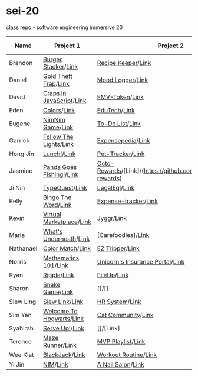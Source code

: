 # sei-20
class repo - software engineering immersive 20

| Name | Project 1 | Project 2 | Project 3 | Project 4 |
| ---- | --------- |---------- | --------- | --------- |
| Brandon |[Burger Stacker](https://datguyrhy.github.io/)/[Link](https://github.com/datguyrhy/datguyrhy.github.io)|[Recipe Keeper](https://github.com/datguyrhy/recipe-keep)/[Link](https://github.com/datguyrhy/recipe-keep)|||
| Daniel |[Gold Theft Trap](https://dannyozh.github.io/Gold-Theft-Trap/)/[Link](https://github.com/dannyozh/Gold-Theft-Trap/)|[Mood Logger](https://mysterious-cove-50978.herokuapp.com/)/[Link](https://github.com/dannyozh/SEI-20-Project-2-Mood-logger)|||
| David |[Craps in JavaScript](https://david-sg.github.io/craps-in-javascript-v2/)/[Link](https://github.com/david-sg/craps-in-javascript-v2)|[FMV-Token](https://protected-chamber-58442.herokuapp.com/)/[Link](https://github.com/david-sg/FMV-Token)|||
| Eden |[Colors](https://edenlim.github.io/GAProject1-Colors/)/[Link](https://github.com/edenlim/GAProject1-Colors)|[EduTech](https://its-meta.herokuapp.com/)/[Link](https://github.com/edenlim/edutech)|||
| Eugene |[NimNim Game](https://eugenetan9.github.io/Project-1/index.html)/[Link](https://github.com/EugeneTan9/Project-1)|[To-Do List](https://dry-thicket-78732.herokuapp.com/login)/[Link](https://github.com/EugeneTan9/Project-2)|||
| Garrick |[Follow The Lights](https://garricktgh.github.io/Follow-the-lights/)/[Link](https://github.com/Garricktgh/Follow-the-lights)|[Expensepedia](https://expensepedia.herokuapp.com/)/[Link](https://github.com/Garricktgh/expensepedia)|||
| Hong Jin |[Lunch!](https://lhjd.github.io/sei-20/)/[Link](https://github.com/lhjd/sei-20)|[Pet-Tracker](https://evening-lake-51676.herokuapp.com/)/[Link](https://github.com/lhjd/pet-tracker)|||
| Jasmine |[Panda Goes Fishing!](https://jasminesis.github.io/panda-fishing/)/[Link](https://github.com/jasminesis/panda-fishing)|[Octo-Rewards](https://octo-rewards.herokuapp.com/)/[Link]/(https://github.com/jasminesis/octo-rewards)|||
| Ji Nin |[TypeQuest](https://woofborn.github.io/TypeQuest/)/[Link](https://github.com/woofborn/TypeQuest)|[LegalEql](https://damp-earth-01803.herokuapp.com/)/[Link](https://github.com/woofborn/legalEql)|||
| Kelly |[Bingo The Word](https://kellylimmm.github.io/Bingo-The-Word/)/[Link](https://github.com/kellylimmm/Bingo-The-Word)|[Expense-tracker](https://gentle-inlet-58155.herokuapp.com/login)/[Link](https://github.com/kellylimmm/sei-20)|||
| Kevin |[Virtual Marketplace](https://kevinngth.github.io/Project-1-Game/)/[Link](https://github.com/kevinngth/Project-1-Game)|[Jyggr](https://jyggr.herokuapp.com/)/[Link](https://github.com/kevinngth/project-2-App)|||
| Maria |[What's Underneath](https://mau-dev.github.io/Project1-What-is-underneath/)/[Link](https://github.com/mau-dev/Project1-What-is-underneath)|[Carefoodies]/[Link](https://github.com/mau-dev/Carefoodies)|||
| Nathanael |[Color Match](https://nathanaeltan.github.io/color-match/)/[Link](https://github.com/nathanaeltan/color-match)|[EZ Tripper](https://lit-falls-64728.herokuapp.com/welcome)/[Link](https://github.com/nathanaeltan/Project-2)|||
| Norris |[Mathematics 101](https://deetrax.github.io/project1/)/[Link](https://github.com/DeeTrax/project1)|[Unicorn's Insurance Portal](https://pure-peak-59683.herokuapp.com/)/[Link](https://github.com/DeeTrax/mvc-template)|||
| Ryan |[Ripple](https://ryanrjyeo.github.io/Ripple/)/[Link](https://github.com/RyanRJyeo/Ripple)|[FileUp](https://fileupp.herokuapp.com/)/[Link](https://github.com/RyanRJyeo/fileup)|||
| Sharon |[Snake Game](https://sharxn13.github.io/Project-1/)/[Link](https://github.com/Sharxn13/Project-1)|[]/[]|||
| Siew Ling |[Siew Link](https://tansiewling-hotmail.github.io/save-the-earth/)/[Link](https://github.com/tansiewling-hotmail/save-the-earth)|[HR System](https://morning-brook-24534.herokuapp.com/)/[Link](https://github.com/tansiewling-hotmail/hr_system)|||
| Sim Yen |[Welcome To Hogwarts](https://simyen.github.io/welcome-to-hogwarts/)/[Link](https://github.com/SimYen/welcome-to-hogwarts)|[Cat Community](https://feedr-community.herokuapp.com/)/[Link](https://github.com/SimYen/cat-community)|||
| Syahirah |[Serve Up!](https://animaguscat.github.io/project-1/)/[Link](https://github.com/AnimagusCat/project-1)|[]/[Link]|||
| Terence |[Maze Runner](https://reshinto.github.io/maze_runner/)/[Link](https://github.com/reshinto/maze_runner)|[MVP Playlist](https://chrome.google.com/webstore/detail/mvpplaylist/ahlbpejoldepcdidbijooihlmkgokoil)/[Link](https://github.com/reshinto/mvp_playlist_server)|||
| Wee Kiat |[BlackJack](https://weekiattan.github.io/Project-1-Blackjack/index.html)/[Link](https://github.com/weekiattan/Project-1-Blackjack)|[Workout Routine](https://fierce-oasis-56677.herokuapp.com/)/[Link](https://github.com/weekiattan/project2-workout-routine)|||
| Yi Jin |[NIM](https://wongyijin8183.github.io/SEI-Project1-NIM/)/[Link](https://github.com/wongyijin8183/SEI-Project1-NIM)|[A Nail Salon](https://boiling-dawn-89574.herokuapp.com/)/[Link](https://github.com/wongyijin8183/SEI_Project2_Nail)|||






